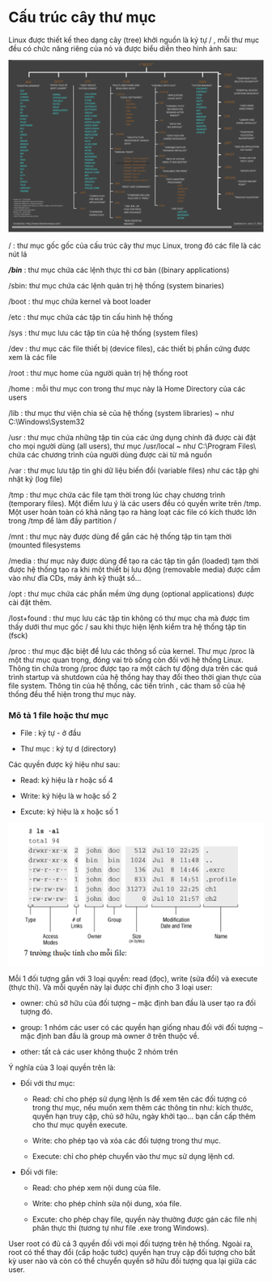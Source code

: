 # Cấu trúc cây thư mục

Linux được thiết kế theo dạng cây (tree) khởi nguồn là ký tự / , mỗi thư mục đều có chức năng riêng của nó và được biểu diễn theo hình ảnh sau:



<img src="img/50.png">

/ : thư mục gốc gốc của cấu trúc cây thư mục Linux, trong đó các file là các nút lá

***/bin*** : thư mục chứa các lệnh thực thi cơ bản ((binary applications)

/sbin: thư mục chứa các lệnh quản trị hệ thống (system binaries)

/boot : thư mục chứa kernel và boot loader

/etc : thư mục chứa các tập tin cấu hình hệ thống

/sys : thư mục lưu các tập tin của hệ thống (system files)

/dev : thư mục các file thiết bị (device files), các thiết bị 
phần cứng được xem là các file

/root : thư mục home của người quản trị hệ thống root

/home : mỗi thư mục con trong thư mục này là Home Directory của các users

/lib : thư mục thư viện chia sẻ của hệ thống (system libraries) ~ như C:\Windows\System32

/usr : thư mục chứa những tập tin của các ứng dụng chính đã được cài đặt cho mọi người
dùng (all users), thư mục /usr/local ~ như C:\Program Files\ chứa các chương trình của 
người dùng được cài từ mã nguồn

/var : thư mục lưu tập tin ghi dữ liệu biến đổi (variable files) như các tập ghi nhật ký (log file)

/tmp : thư mục chứa các file tạm thời trong lúc chạy chương trình (temporary files). Một điểm 
lưu ý là các users đều có quyền write trên /tmp. Một user hoàn toàn có khả năng tạo ra hàng 
loạt các file có kích thước lớn trong /tmp để làm đầy partition /

/mnt : thư mục này được dùng để gắn các hệ thống tập tin tạm thời (mounted filesystems

/media : thư mục này được dùng để tạo ra các tập tin gắn (loaded) tạm thời được hệ thống tạo 
ra khi một thiết bị lưu động (removable media) được cắm vào như đĩa CDs, máy ảnh kỹ thuật 
số…

/opt : thư mục chứa các phần mềm ứng dụng (optional applications) được cài đặt thêm.

/lost+found : thư mục lưu các tập tin không có thư mục cha mà được tìm thấy dưới thư mục 
gốc / sau khi thực hiện lệnh kiểm tra hệ thống tập tin (fsck)

/proc : thư mục đặc biệt để lưu các thông số của kernel.
Thư mục /proc là một thư mục quan trọng, đóng vai trò sống còn đối với hệ thống Linux. 
Thông tin chứa trong /proc được tạo ra một cách tự động dựa trên các quá trình startup và 
shutdown của hệ thống hay thay đổi theo thời gian thực của file system. Thông tin của hệ 
thống, các tiến trình , các tham số của hệ thống đều thể hiện trong thư mục này.

### Mô tả 1 file hoặc thư mục

- File    : ký tự - ở đầu

- Thư mục : ký tự d (directory)

Các quyền  được ký hiệu như sau:

- Read: ký hiệu là r hoặc số 4

- Write: ký hiệu là w hoặc số 2

- Excute: ký hiệu là x hoặc số 1 


<img src="img/51.png">

Mỗi 1 đối tượng gắn với 3 loại quyền: read (đọc), write (sửa đổi) và execute (thực thi). Và mỗi quyền này lại được chỉ định cho 3 loại user:

+ owner: chủ sở hữu của đối tượng – mặc định ban đầu là user tạo ra đối tượng đó.

+ group: 1 nhóm các user có các quyền hạn giống nhau đối với đối tượng – mặc định ban đầu là group mà owner ở trên thuộc về.

+ other: tất cả các user không thuộc 2 nhóm trên

Ý nghĩa của 3 loại quyền trên là:

+ Đối với thư mục:

  - Read: chỉ cho phép sử dụng lệnh ls để xem tên các đối tượng có trong thư mục, nếu muốn xem thêm các thông tin như: kích thước, quyền hạn truy cập, chủ sở hữu, ngày khởi tạo… bạn cần cấp thêm cho thư mục quyền execute.

  - Write: cho phép tạo và xóa các đối tượng trong thư mục.

  - Execute: chỉ cho phép chuyển vào thư mục sử dụng lệnh cd.

+ Đối với file:

  - Read: cho phép xem nội dung của file.

  - Write: cho phép chỉnh sửa nội dung, xóa file.

  - Excute: cho phép chạy file, quyền này thường được gán các file nhị phân thực thi (tương tự như file .exe trong Windows).

User root có đủ cả 3 quyền đối với mọi đối tượng trên hệ thống. Ngoài ra, root có thể thay đổi (cấp hoặc tước) quyền hạn truy cập đối tượng cho bất kỳ user nào và còn có thể chuyển quyền sở hữu đối tượng qua lại giữa các user.







